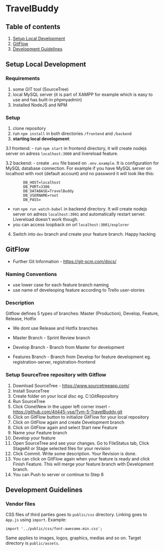 # TravelBuddy

## Table of contents

1. [Setup Local Development](#setup-local-development)
2. [GitFlow](#gitflow)
3. [Development Guidelines](#development-guidelines)

## Setup Local Development

### Requirements

1. some GIT tool (SourceTree)
2. local MySQL server (it is part of XAMPP for example which is easy to use and has built-in phpmyadmin)
3. Installed NodeJS and NPM

### Setup

1. clone repository
2. run `npm install` in both directories `/frontend` and `/backend`
3. **starting local development**:

  3.1 frontend:
    - run `npm start` in frontend directory, it will create nodejs server on adress `localhost:3000` and livereload feature.

  3.2 backend:
    - create `.env` file based on `.env.example`. It is configuration for MySQL database connection. For example if you have MySQL server on localhost with root (default account) and no password it will look like this:

            DB_HOST=localhost
            DB_PORT=3306
            DB_DATABASE=TravelBuddy
            DB_USERNAME=root
            DB_PASS=

   - run `npm run watch-babel` in backend directory. It will create nodejs server on adress `localhost:3001` and automatically restart          server. Livereload doesn't work though.
   - you can access loopback on url `localhost:3001/explorer`

4. Switch into `dev` branch and create your feature branch. Happy hacking

## GitFlow

- Further Git Information - https://git-scm.com/docs/

### Naming Conventions

- use lower case for each feature branch naming
- use name of develeoping feature according to Trello user-stories

### Description

Gitflow defines 5 types of branches: Master (Production), Develop, Feature, Release, Hotfix

- We dont use Release and Hotfix branches

- Master Branch - Sprint Review branch
- Develop Branch - Branch from Master for development
- Features Branch - Branch from Develop for feature development eg. registration-server, registration-frontend

### Setup SourceTree repository with Gitflow
1. Download SourceTree - https://www.sourcetreeapp.com/
2. Install SourceTree
3. Create folder on your local disc eg. C:\GitRepository
4. Run SourceTree
5. Click Clone\New in the upper left corner insert - https://github.com/4it445-vse/Tym-5-TravelBuddy.git
6. Click on GitFlow button to initialize GitFlow for your local repository
7. Click on GitFlow again and create Development branch
8. Click on GitFlow again and select Start new Feature
9. Name your Feature branch
10. Develop your feature
11. Open SourceTree and see your changes. Go to FileStatus tab, Click StageAll or Stage selected files for your revision
12. Click Commit. Write some description. Your Revision is done.
13. You can click on GitFlow again when your feature is ready and click Finish Feature. This will merge your feature branch with Development branch.
13. You can Push to server or continue to Step 8

## Development Guidelines

### Vendor files

CSS files of third parties goes to `public/css` directory. Linking goes to `App.js` using `import`.
Example:

    import '../public/css/font-awesome.min.css';

Same applies to images, logos, graphics, medias and so on. Target directory is `public/assets`.
